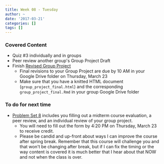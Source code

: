```yaml
---
title: Week 08 - Tuesday
author: ~
date: '2017-03-21'
categories: []
tags: []
---
```


### Covered Content
- Quiz #3 individually and in groups
- Peer review another group's Group Project Draft
- Finish [Revised Group Project](../../../../group_project_outline/index.html)
  - Final revisions to your Group Project are due by 10 AM in your Google Drive folder on Thursday, March 23
  - Make sure that you have a knitted HTML document (`group_project_final.html`) and the corresponding `group_project_final.Rmd` in your group Google Drive folder

### To do for next time

- [Problem Set 8](https://goo.gl/forms/tCBFF7cuMbYgPIyb2) includes you filling out a midterm course evaluation, a peer review, and an individual review of your group project.
  - You will need to fill out the form by 4:20 PM on Thursday, March 23 to receive credit.  
  - Please be candid and up-front about ways I can improve the course after spring break.  Remember that this course will challenge you and that won't be changing after break, but if I can fix the timing or the way content is covered it is much better that I hear about that NOW and not when the class is over.